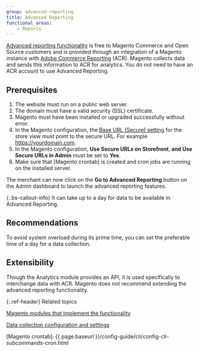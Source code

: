 ```yaml
---
group: advanced-reporting
title: Advanced Reporting
functional_areas:
    - Reports
---
```


[Advanced reporting functionality] is free to Magento Commerce and Open Source customers and is provided through an integration of a Magento instance with [Adobe Commerce Reporting] (ACR). Magento collects data and sends this information to ACR for analytics. You do not need to have an ACR account to use Advanced Reporting.

## Prerequisites

1. The website must run on a public web server.
1. The domain must have a valid security (SSL) certificate.
1. Magento must have been installed or upgraded successfully without error.
1. In the Magento configuration, the [Base URL (Secure) setting][base url] for the store view must point to the secure URL. For example https://yourdomain.com.
1. In the Magento configuration, **Use Secure URLs on Storefront**, **and Use Secure URLs in Admin** must be set to **Yes**.
1. Make sure that [Magento crontab] is created and cron jobs are running on the installed server.

The merchant can now click on the **Go to Advanced Reporting** button on the Admin dashboard to launch the advanced reporting features.

{:.bs-callout-info}
It can take up to a day for data to be available in Advanced Reporting.

## Recommendations

To avoid system overload during its prime time, you can set the preferable time of a day for a data collection.

## Extensibility

Though the Analytics module provides an API, it is used specifically to interchange data with ACR. Magento does not recommend extending the advanced reporting functionality.

{:.ref-header}
Related topics

[Magento modules that implement the functionality][modules]

[Data collection configuration and settings][collection]

<!-- LINK DEFINITIONS -->

[modules]: modules.html
[collection]: data-collection.html

[Advanced reporting functionality]: http://docs.magento.com/m2/ce/user_guide/reports/advanced-reporting.html
[base url]: http://docs.magento.com/m2/ce/user_guide/stores/store-urls.html
[Adobe Commerce Reporting]: https://magento.com/products/business-intelligence
[Magento crontab]: {{ page.baseurl }}/config-guide/cli/config-cli-subcommands-cron.html
